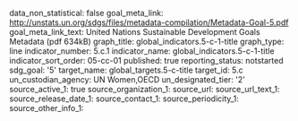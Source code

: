 data_non_statistical: false
goal_meta_link: http://unstats.un.org/sdgs/files/metadata-compilation/Metadata-Goal-5.pdf
goal_meta_link_text: United Nations Sustainable Development Goals Metadata (pdf 634kB)
graph_title: global_indicators.5-c-1-title
graph_type: line
indicator_number: 5.c.1
indicator_name: global_indicators.5-c-1-title
indicator_sort_order: 05-cc-01
published: true
reporting_status: notstarted
sdg_goal: '5'
target_name: global_targets.5-c-title
target_id: 5.c
un_custodian_agency: UN Women,OECD
un_designated_tier: '2'
source_active_1: true
source_organization_1: 
source_url: 
source_url_text_1: 
source_release_date_1: 
source_contact_1: 
source_periodicity_1: 
source_other_info_1: 